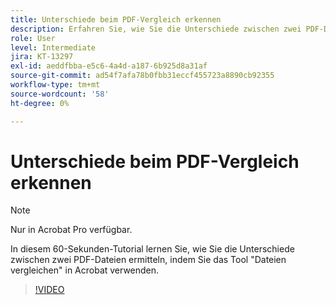 ```yaml
---
title: Unterschiede beim PDF-Vergleich erkennen
description: Erfahren Sie, wie Sie die Unterschiede zwischen zwei PDF-Dateien erkennen, indem Sie das Tool "Dateien vergleichen" in Acrobat verwenden
role: User
level: Intermediate
jira: KT-13297
exl-id: aeddfbba-e5c6-4a4d-a187-6b925d8a31af
source-git-commit: ad54f7afa78b0fbb31eccf455723a8890cb92355
workflow-type: tm+mt
source-wordcount: '58'
ht-degree: 0%

---
```


# Unterschiede beim PDF-Vergleich erkennen

>[!NOTE]
>
>Nur in Acrobat Pro verfügbar.

In diesem 60-Sekunden-Tutorial lernen Sie, wie Sie die Unterschiede zwischen zwei PDF-Dateien ermitteln, indem Sie das Tool &quot;Dateien vergleichen&quot; in Acrobat verwenden.

>[!VIDEO](https://video.tv.adobe.com/v/3409905?quality=12&learn=on&hidetitle=true)
